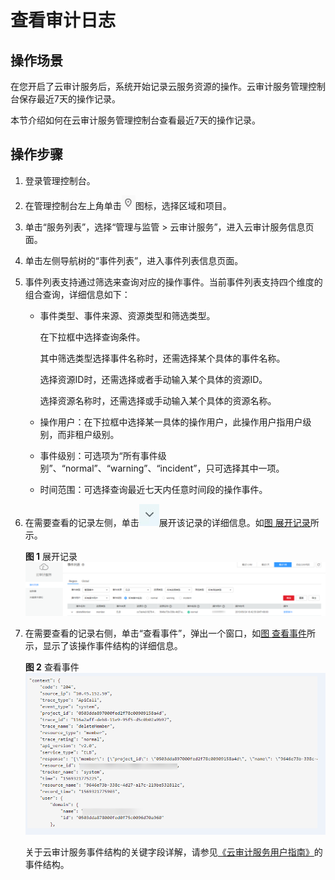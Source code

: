 # 查看审计日志<a name="nat_cts_0002"></a>

## 操作场景<a name="zh-cn_topic_0107378004_section71051526193816"></a>

在您开启了云审计服务后，系统开始记录云服务资源的操作。云审计服务管理控制台保存最近7天的操作记录。

本节介绍如何在云审计服务管理控制台查看最近7天的操作记录。

## 操作步骤<a name="zh-cn_topic_0107378004_zh-cn_topic_0107211964_section35541637205812"></a>

1.  登录管理控制台。
2.  在管理控制台左上角单击![](figures/icon-region-3.png)图标，选择区域和项目。
3.  单击“服务列表”，选择“管理与监管 \> 云审计服务”，进入云审计服务信息页面。
4.  单击左侧导航树的“事件列表”，进入事件列表信息页面。
5.  事件列表支持通过筛选来查询对应的操作事件。当前事件列表支持四个维度的组合查询，详细信息如下：
    -   事件类型、事件来源、资源类型和筛选类型。

        在下拉框中选择查询条件。

        其中筛选类型选择事件名称时，还需选择某个具体的事件名称。

        选择资源ID时，还需选择或者手动输入某个具体的资源ID。

        选择资源名称时，还需选择或手动输入某个具体的资源名称。

    -   操作用户：在下拉框中选择某一具体的操作用户，此操作用户指用户级别，而非租户级别。
    -   事件级别：可选项为“所有事件级别”、“normal”、“warning”、“incident”，只可选择其中一项。
    -   时间范围：可选择查询最近七天内任意时间段的操作事件。

6.  在需要查看的记录左侧，单击![](figures/zh-cn_image_0000001200198996.jpg)展开该记录的详细信息。如[图 展开记录](#zh-cn_topic_0107378004_fig133800413018)所示。

    **图 1**  展开记录<a name="zh-cn_topic_0107378004_fig133800413018"></a>  
    ![](figures/展开记录.png "展开记录")

7.  在需要查看的记录右侧，单击“查看事件”，弹出一个窗口，如[图 查看事件](#zh-cn_topic_0107378004_fig18381171611912)所示，显示了该操作事件结构的详细信息。

    **图 2**  查看事件<a name="zh-cn_topic_0107378004_fig18381171611912"></a>  
    ![](figures/查看事件.png "查看事件")

    关于云审计服务事件结构的关键字段详解，请参见[《云审计服务用户指南》](https://support.huaweicloud.com/usermanual-cts/cts_03_0010.html)的事件结构。


